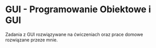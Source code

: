 # GUI - Programowanie Obiektowe i GUI
 Zadania z GUI rozwiązywane na ćwiczeniach oraz prace domowe rozwiązane przeze mnie.

